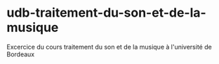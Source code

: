 # udb-traitement-du-son-et-de-la-musique
Excercice du cours traitement du son et de la musique à l'université de Bordeaux
